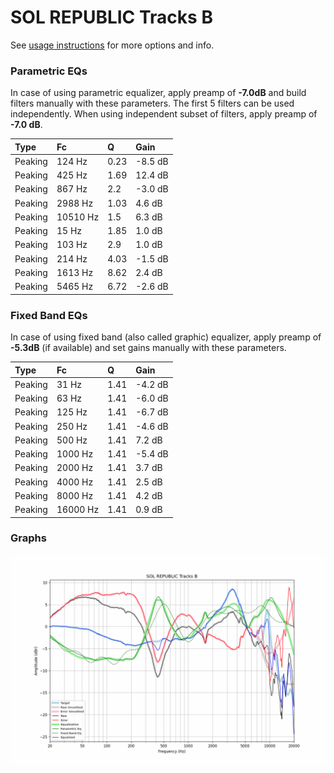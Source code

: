 # SOL REPUBLIC Tracks B
See [usage instructions](https://github.com/jaakkopasanen/AutoEq#usage) for more options and info.

### Parametric EQs
In case of using parametric equalizer, apply preamp of **-7.0dB** and build filters manually
with these parameters. The first 5 filters can be used independently.
When using independent subset of filters, apply preamp of **-7.0 dB**.

| Type    | Fc       |    Q | Gain    |
|:--------|:---------|:-----|:--------|
| Peaking | 124 Hz   | 0.23 | -8.5 dB |
| Peaking | 425 Hz   | 1.69 | 12.4 dB |
| Peaking | 867 Hz   | 2.2  | -3.0 dB |
| Peaking | 2988 Hz  | 1.03 | 4.6 dB  |
| Peaking | 10510 Hz | 1.5  | 6.3 dB  |
| Peaking | 15 Hz    | 1.85 | 1.0 dB  |
| Peaking | 103 Hz   | 2.9  | 1.0 dB  |
| Peaking | 214 Hz   | 4.03 | -1.5 dB |
| Peaking | 1613 Hz  | 8.62 | 2.4 dB  |
| Peaking | 5465 Hz  | 6.72 | -2.6 dB |

### Fixed Band EQs
In case of using fixed band (also called graphic) equalizer, apply preamp of **-5.3dB**
(if available) and set gains manually with these parameters.

| Type    | Fc       |    Q | Gain    |
|:--------|:---------|:-----|:--------|
| Peaking | 31 Hz    | 1.41 | -4.2 dB |
| Peaking | 63 Hz    | 1.41 | -6.0 dB |
| Peaking | 125 Hz   | 1.41 | -6.7 dB |
| Peaking | 250 Hz   | 1.41 | -4.6 dB |
| Peaking | 500 Hz   | 1.41 | 7.2 dB  |
| Peaking | 1000 Hz  | 1.41 | -5.4 dB |
| Peaking | 2000 Hz  | 1.41 | 3.7 dB  |
| Peaking | 4000 Hz  | 1.41 | 2.5 dB  |
| Peaking | 8000 Hz  | 1.41 | 4.2 dB  |
| Peaking | 16000 Hz | 1.41 | 0.9 dB  |

### Graphs
![](./SOL%20REPUBLIC%20Tracks%20B.png)